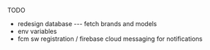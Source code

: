 TODO

- redesign database
  --- fetch brands and models
- env variables
- fcm sw registration / firebase cloud messaging for notifications
